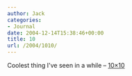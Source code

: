 ```yaml
---
author: Jack
categories:
- Journal
date: 2004-12-14T15:38:46+00:00
title: 10
url: /2004/1010/
---
```


Coolest thing I've seen in a while &#8211; [10&#215;10][1]

 [1]: http://www.tenbyten.org/10x10.html